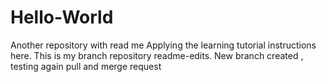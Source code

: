 # Hello-World
Another repository with read me
Applying the learning tutorial instructions here.
This is my branch repository readme-edits.
New branch created , testing again pull and merge request
